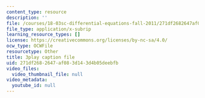 ```yaml
---
content_type: resource
description: ''
file: /courses/18-03sc-differential-equations-fall-2011/271df2682647af083d143d4b05deebfb_pUFSXhoazY8.srt
file_type: application/x-subrip
learning_resource_types: []
license: https://creativecommons.org/licenses/by-nc-sa/4.0/
ocw_type: OCWFile
resourcetype: Other
title: 3play caption file
uid: 271df268-2647-af08-3d14-3d4b05deebfb
video_files:
  video_thumbnail_file: null
video_metadata:
  youtube_id: null
---
```

